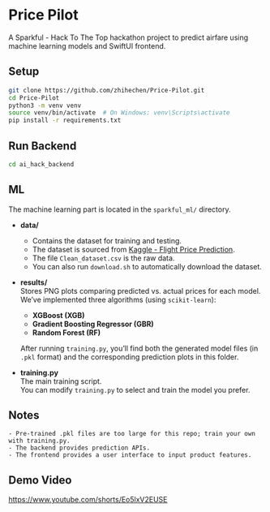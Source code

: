 # Price Pilot

A Sparkful - Hack To The Top hackathon project to predict airfare using machine learning models and SwiftUI frontend.

## Setup

```bash
git clone https://github.com/zhihechen/Price-Pilot.git
cd Price-Pilot
python3 -m venv venv
source venv/bin/activate  # On Windows: venv\Scripts\activate
pip install -r requirements.txt
```

## Run Backend

```bash
cd ai_hack_backend
```

## ML

The machine learning part is located in the `sparkful_ml/` directory.

- **data/**  
  - Contains the dataset for training and testing.  
  - The dataset is sourced from [Kaggle - Flight Price Prediction](https://www.kaggle.com/datasets/shubhambathwal/flight-price-prediction).  
  - The file `Clean_dataset.csv` is the raw data.  
  - You can also run `download.sh` to automatically download the dataset.

- **results/**  
  Stores PNG plots comparing predicted vs. actual prices for each model.  
  We’ve implemented three algorithms (using `scikit-learn`):  
  - **XGBoost (XGB)**  
  - **Gradient Boosting Regressor (GBR)**  
  - **Random Forest (RF)**
  
  After running `training.py`, you’ll find both the generated model files (in `.pkl` format) and the corresponding prediction plots in this folder.

- **training.py**  
  The main training script.  
  You can modify `training.py` to select and train the model you prefer.


## Notes

```text
- Pre-trained .pkl files are too large for this repo; train your own with training.py.
- The backend provides prediction APIs.
- The frontend provides a user interface to input product features.
```

## Demo Video
https://www.youtube.com/shorts/Eo5lxV2EUSE
